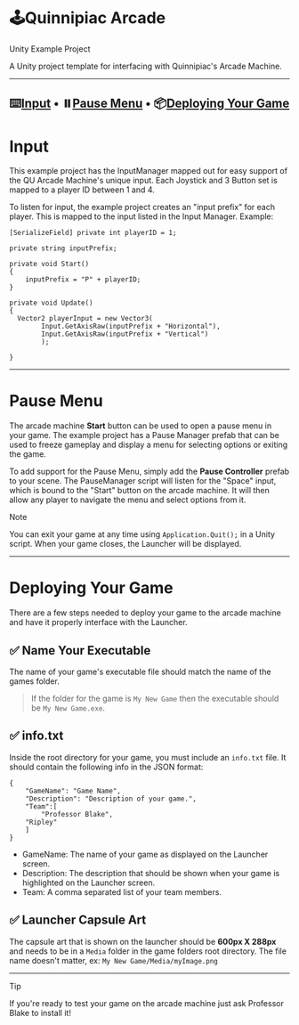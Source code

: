 # 🕹️Quinnipiac Arcade
Unity Example Project

A Unity project template for interfacing with Quinnipiac's Arcade Machine.

---
## ⌨️[Input](#input)  •  ⏸️[Pause Menu](#pause-menu)  •  📦[Deploying Your Game](#deploying-your-game)

# Input
This example project has the InputManager mapped out for easy support of the QU Arcade Machine's unique input. Each Joystick and 3 Button set is mapped to a player ID between 1 and 4.

To listen for input, the example project creates an "input prefix" for each player. This is mapped to the input listed in the Input Manager. Example:
```
[SerializeField] private int playerID = 1;

private string inputPrefix;

private void Start()
{
	inputPrefix = "P" + playerID;
}

private void Update()
{
  Vector2 playerInput = new Vector3(
		Input.GetAxisRaw(inputPrefix + "Horizontal"),
		Input.GetAxisRaw(inputPrefix + "Vertical")
		);

}
```

---

# Pause Menu
The arcade machine **Start** button can be used to open a pause menu in your game. The example project has a Pause Manager prefab that can be used to freeze gameplay and display a menu for selecting options or exiting the game. 

To add support for the Pause Menu, simply add the **Pause Controller** prefab to your scene. The PauseManager script will listen for the "Space" input, which is bound to the "Start" button on the arcade machine. It will then allow any player to navigate the menu and select options from it.
> [!NOTE]
> You can exit your game at any time using `Application.Quit();` in a Unity script. When your game closes, the Launcher will be displayed.

---

# Deploying Your Game
There are a few steps needed to deploy your game to the arcade machine and have it properly interface with the Launcher.

## ✅ Name Your Executable
The name of your game's executable file should match the name of the games folder. 
> If the folder for the game is `My New Game` then the executable should be `My New Game.exe`.

## ✅ info.txt
Inside the root directory for your game, you must include an `info.txt` file. It should contain the following info in the JSON format:
```
{
    "GameName": "Game Name",
    "Description": "Description of your game.",
    "Team":[
        "Professor Blake",
	"Ripley"
    ]
}
```
- GameName: The name of your game as displayed on the Launcher screen.
- Description: The description that should be shown when your game is highlighted on the Launcher screen.
- Team: A comma separated list of your team members.

## ✅ Launcher Capsule Art
The capsule art that is shown on the launcher should be **600px X 288px** and needs to be in a `Media` folder in the game folders root directory. The file name doesn't matter, ex: `My New Game/Media/myImage.png`

---

> [!TIP]
> If you're ready to test your game on the arcade machine just ask Professor Blake to install it!
